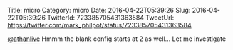 Title: micro
Category: micro
Date: 2016-04-22T05:39:26
Slug: 2016-04-22T05:39:26
TwitterId: 723385705431363584
TweetUrl: https://twitter.com/mark_philpot/status/723385705431363584

[@athanlive](https://twitter.com/athanlive) Hmmm the blank config starts at 2 as well... Let me investigate